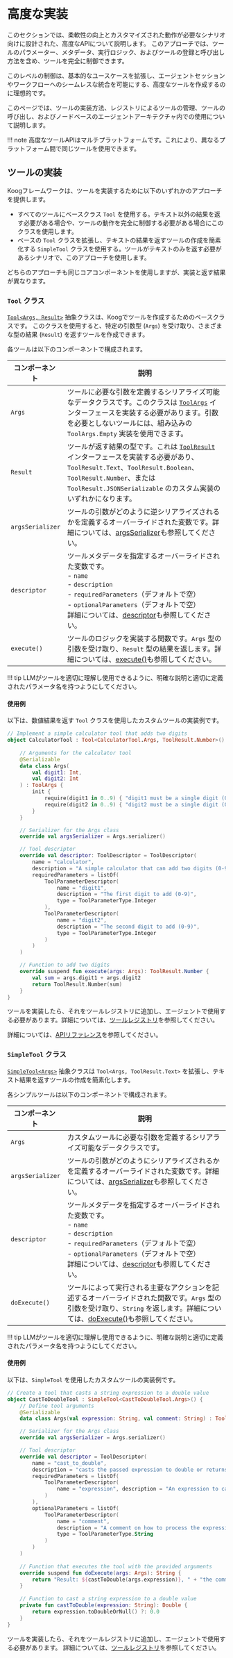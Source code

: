 # 高度な実装

このセクションでは、柔軟性の向上とカスタマイズされた動作が必要なシナリオ向けに設計された、高度なAPIについて説明します。
このアプローチでは、ツールのパラメーター、メタデータ、実行ロジック、およびツールの登録と呼び出し方法を含め、ツールを完全に制御できます。

このレベルの制御は、基本的なユースケースを拡張し、エージェントセッションやワークフローへのシームレスな統合を可能にする、高度なツールを作成するのに理想的です。

このページでは、ツールの実装方法、レジストリによるツールの管理、ツールの呼び出し、およびノードベースのエージェントアーキテクチャ内での使用について説明します。

!!! note
    高度なツールAPIはマルチプラットフォームです。これにより、異なるプラットフォーム間で同じツールを使用できます。

## ツールの実装

Koogフレームワークは、ツールを実装するために以下のいずれかのアプローチを提供します。

* すべてのツールにベースクラス `Tool` を使用する。テキスト以外の結果を返す必要がある場合や、ツールの動作を完全に制御する必要がある場合にこのクラスを使用します。
* ベースの `Tool` クラスを拡張し、テキストの結果を返すツールの作成を簡素化する `SimpleTool` クラスを使用する。ツールがテキストのみを返す必要があるシナリオで、このアプローチを使用します。

どちらのアプローチも同じコアコンポーネントを使用しますが、実装と返す結果が異なります。

### `Tool` クラス

[`Tool<Args, Result>`](https://api.koog.ai/agents/agents-tools/ai.koog.agents.core.tools/-tool/index.html) 抽象クラスは、Koogでツールを作成するためのベースクラスです。
このクラスを使用すると、特定の引数型 (`Args`) を受け取り、さまざまな型の結果 (`Result`) を返すツールを作成できます。

各ツールは以下のコンポーネントで構成されます。

| <div style="width:110px">コンポーネント</div> | 説明                                                                                                                                                                                                                                                                                                                              |
|----------------------------------------------|---------------------------------------------------------------------------------------------------------------------------------------------------------------------------------------------------------------------------------------------------------------------------------------------------------------------------------------|
| `Args`                                       | ツールに必要な引数を定義するシリアライズ可能なデータクラスです。このクラスは [`ToolArgs`](https://api.koog.ai/agents/agents-tools/ai.koog.agents.core.tools/-tool/-args/index.html) インターフェースを実装する必要があります。引数を必要としないツールには、組み込みの `ToolArgs.Empty` 実装を使用できます。 |
| `Result`                                     | ツールが返す結果の型です。これは [`ToolResult`](https://api.koog.ai/agents/agents-tools/ai.koog.agents.core.tools/-tool-result/index.html) インターフェースを実装する必要があり、`ToolResult.Text`、`ToolResult.Boolean`、`ToolResult.Number`、または `ToolResult.JSONSerializable` のカスタム実装のいずれかになります。 |
| `argsSerializer`                             | ツールの引数がどのように逆シリアライズされるかを定義するオーバーライドされた変数です。詳細については、[argsSerializer](https://api.koog.ai/agents/agents-tools/ai.koog.agents.core.tools/-tool/args-serializer.html)も参照してください。                                                                           |
| `descriptor`                                 | ツールメタデータを指定するオーバーライドされた変数です。<br/>- `name`<br/>- `description`<br/>- `requiredParameters`（デフォルトで空）<br/>- `optionalParameters`（デフォルトで空）<br/>詳細については、[descriptor](https://api.koog.ai/agents/agents-tools/ai.koog.agents.core.tools/-tool/descriptor.html)も参照してください。 |
| `execute()`                                  | ツールのロジックを実装する関数です。`Args` 型の引数を受け取り、`Result` 型の結果を返します。詳細については、[execute()]()も参照してください。                                                                                                                                                                     |

!!! tip
    LLMがツールを適切に理解し使用できるように、明確な説明と適切に定義されたパラメータ名を持つようにしてください。

#### 使用例

以下は、数値結果を返す `Tool` クラスを使用したカスタムツールの実装例です。

```kotlin
// Implement a simple calculator tool that adds two digits
object CalculatorTool : Tool<CalculatorTool.Args, ToolResult.Number>() {
    
    // Arguments for the calculator tool
    @Serializable
    data class Args(
        val digit1: Int,
        val digit2: Int
    ) : ToolArgs {
        init {
            require(digit1 in 0..9) { "digit1 must be a single digit (0-9)" }
            require(digit2 in 0..9) { "digit2 must be a single digit (0-9)" }
        }
    }

    // Serializer for the Args class
    override val argsSerializer = Args.serializer()

    // Tool descriptor
    override val descriptor: ToolDescriptor = ToolDescriptor(
        name = "calculator",
        description = "A simple calculator that can add two digits (0-9).",
        requiredParameters = listOf(
            ToolParameterDescriptor(
                name = "digit1",
                description = "The first digit to add (0-9)",
                type = ToolParameterType.Integer
            ),
            ToolParameterDescriptor(
                name = "digit2",
                description = "The second digit to add (0-9)",
                type = ToolParameterType.Integer
            )
        )
    )

    // Function to add two digits
    override suspend fun execute(args: Args): ToolResult.Number {
        val sum = args.digit1 + args.digit2
        return ToolResult.Number(sum)
    }
}
```

ツールを実装したら、それをツールレジストリに追加し、エージェントで使用する必要があります。詳細については、[ツールレジストリ](tools-overview.md#tool-registry)を参照してください。

詳細については、[APIリファレンス](https://api.koog.ai/agents/agents-tools/ai.koog.agents.core.tools/-tool/index.html)を参照してください。

### `SimpleTool` クラス

[`SimpleTool<Args>`](https://api.koog.ai/agents/agents-tools/ai.koog.agents.core.tools/-simple-tool/index.html) 抽象クラスは `Tool<Args, ToolResult.Text>` を拡張し、テキスト結果を返すツールの作成を簡素化します。

各シンプルツールは以下のコンポーネントで構成されます。

| <div style="width:110px">コンポーネント</div> | 説明                                                                                                                                                                                                                                                                                                                             |
|----------------------------------------------|--------------------------------------------------------------------------------------------------------------------------------------------------------------------------------------------------------------------------------------------------------------------------------------------------------------------------|
| `Args`                                       | カスタムツールに必要な引数を定義するシリアライズ可能なデータクラスです。                                                                                                                                                                                                                         |
| `argsSerializer`                             | ツールの引数がどのようにシリアライズされるかを定義するオーバーライドされた変数です。詳細については、[argsSerializer](https://api.koog.ai/agents/agents-tools/ai.koog.agents.core.tools/-tool/args-serializer.html)も参照してください。                                                                           |
| `descriptor`                                 | ツールメタデータを指定するオーバーライドされた変数です。<br/>- `name`<br/>- `description`<br/>- `requiredParameters`（デフォルトで空）<br/> - `optionalParameters`（デフォルトで空）<br/> 詳細については、[descriptor](https://api.koog.ai/agents/agents-tools/ai.koog.agents.core.tools/-tool/descriptor.html)も参照してください。 |
| `doExecute()`                                | ツールによって実行される主要なアクションを記述するオーバーライドされた関数です。`Args` 型の引数を受け取り、`String` を返します。詳細については、[doExecute()](https://api.koog.ai/agents/agents-tools/ai.koog.agents.core.tools/-simple-tool/do-execute.html)も参照してください。                                          |

!!! tip
    LLMがツールを適切に理解し使用できるように、明確な説明と適切に定義されたパラメータ名を持つようにしてください。

#### 使用例

以下は、`SimpleTool` を使用したカスタムツールの実装例です。

<!--- INCLUDE
import ai.koog.agents.core.tools.SimpleTool
import ai.koog.agents.core.tools.Tool
import ai.koog.agents.core.tools.ToolDescriptor
import ai.koog.agents.core.tools.ToolParameterDescriptor
import ai.koog.agents.core.tools.ToolParameterType
import kotlinx.serialization.Serializable
-->
```kotlin
// Create a tool that casts a string expression to a double value
object CastToDoubleTool : SimpleTool<CastToDoubleTool.Args>() {
    // Define tool arguments
    @Serializable
    data class Args(val expression: String, val comment: String) : ToolArgs

    // Serializer for the Args class
    override val argsSerializer = Args.serializer()

    // Tool descriptor
    override val descriptor = ToolDescriptor(
        name = "cast_to_double",
        description = "casts the passed expression to double or returns 0.0 if the expression is not castable",
        requiredParameters = listOf(
            ToolParameterDescriptor(
                name = "expression", description = "An expression to case to double", type = ToolParameterType.String
            )
        ),
        optionalParameters = listOf(
            ToolParameterDescriptor(
                name = "comment",
                description = "A comment on how to process the expression",
                type = ToolParameterType.String
            )
        )
    )
    
    // Function that executes the tool with the provided arguments
    override suspend fun doExecute(args: Args): String {
        return "Result: ${castToDouble(args.expression)}, " + "the comment was: ${args.comment}"
    }
    
    // Function to cast a string expression to a double value
    private fun castToDouble(expression: String): Double {
        return expression.toDoubleOrNull() ?: 0.0
    }
}
```

ツールを実装したら、それをツールレジストリに追加し、エージェントで使用する必要があります。
詳細については、[ツールレジストリ](tools-overview.md#tool-registry)を参照してください。